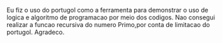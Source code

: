 Eu fiz o uso do portugol como a ferramenta para demonstrar o uso de logica e algoritmo de programacao por meio dos codigos. 
Nao consegui realizar a funcao recursiva do numero Primo,por conta de limitacao do portugol.
Agradeco.

